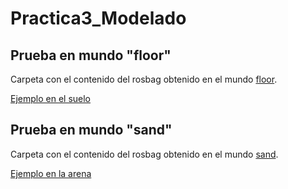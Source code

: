 # Practica3_Modelado

## Prueba en mundo "floor"

Carpeta con el contenido del rosbag obtenido en el mundo [floor](https://github.com/cescarcena2021/Practica3_Modelado/tree/main/gwagon_floor).

[Ejemplo en el suelo](https://github.com/cescarcena2021/Practica3_Modelado/assets/102520602/c2b64081-4bb1-4084-ae13-2e4cbb6e8a9f)

## Prueba en mundo "sand"

Carpeta con el contenido del rosbag obtenido en el mundo [sand](https://github.com/cescarcena2021/Practica3_Modelado/tree/main/gwagon_sand).

[Ejemplo en la arena](https://github.com/cescarcena2021/Practica3_Modelado/assets/102520602/769a0915-667f-44dd-8814-491d7d9d832f)
